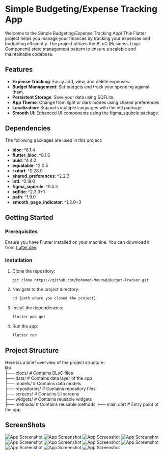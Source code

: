 # Simple Budgeting/Expense Tracking App

Welcome to the Simple Budgeting/Expense Tracking App! This Flutter project helps you manage your finances by tracking your expenses and budgeting efficiently. The project utilizes the BLoC (Business Logic Component) state management pattern to ensure a scalable and maintainable codebase.

## Features

- **Expense Tracking**: Easily add, view, and delete expenses.
- **Budget Management**: Set budgets and track your spending against them.
- **Persistent Storage**: Save your data using SQFLite.
- **App Theme**: Change from light or dark modes using shared preferences
- **Localization**: Supports multiple languages with the intl package.
- **Smooth UI**: Enhanced UI components using the figma_squircle package.

## Dependencies

The following packages are used in this project:

- **bloc**: ^8.1.4
- **flutter_bloc**: ^8.1.6
- **uuid**: ^4.4.2
- **equatable**: ^2.0.5
- **rxdart**: ^0.28.0
- **shared_preferences**: ^2.2.3
- **intl**: ^0.19.0
- **figma_squircle**: ^0.5.3
- **sqflite**: ^2.3.3+1
- **path**: ^1.9.0
- **smooth_page_indicator**: ^1.2.0+3

## Getting Started

### Prerequisites

Ensure you have Flutter installed on your machine. You can download it from [flutter.dev](https://flutter.dev/).

### Installation

1. Clone the repository:
   ```sh
   git clone https://github.com/Mohamed-Mourad/Budget-Tracker.git

2. Navigate to the project directory:
   ```sh
   cd {path where you cloned the project}
3. Install the dependencies:
   ```sh
   flutter pub get

4. Run the app:
   ```sh
   flutter run

## Project Structure

Here iss a brief overview of the project structure:  
lib/  
├── blocs/               # Contains BLoC files  
├── data/                # Contains data layer of the app  
├── models/              # Contains data models  
├── repositories/        # Contains repository files  
├── screens/             # Contains UI screens  
├── widgets/             # Contains reusable widgets  
├── methods/             # Contains reusable methods
├── main.dart            # Entry point of the app

## ScreenShots

![App Screenshot](assets/screenshots/ob-1.jpg)
![App Screenshot](assets/screenshots/ob-2.jpg)
![App Screenshot](assets/screenshots/1.jpg)
![App Screenshot](assets/screenshots/2.jpg)
![App Screenshot](assets/screenshots/3.jpg)
![App Screenshot](assets/screenshots/4.jpg)
![App Screenshot](assets/screenshots/pink-1.jpg)
![App Screenshot](assets/screenshots/5.jpg)
![App Screenshot](assets/screenshots/6.jpg)
![App Screenshot](assets/screenshots/7.jpg)
![App Screenshot](assets/screenshots/8.jpg)